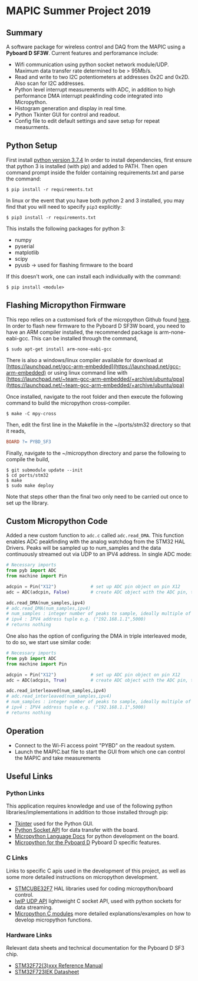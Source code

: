 # MAPIC Summer Project 2019

## Summary

A software package for wireless control and DAQ from the MAPIC using a __Pyboard D SF3W__. Current features and perforamance include:

* Wifi communication using python socket network module/UDP. Maximum data transfer rate determined to be > 95Mb/s.
* Read and write to two I2C potentiometers at addresses 0x2C and 0x2D. Also scan for I2C addresses.
* Python level interrupt measurements with ADC, in addition to high performance DMA interrupt peakfinding code integrated into Micropython.
* Histogram generation and display in real time.
* Python Tkinter GUI for control and readout.
* Config file to edit default settings and save setup for repeat measurments.

## Python Setup

First install [python version 3.7.4](https://www.python.org/downloads/release/python-374/)
In order to install dependencies, first ensure that python 3 is installed (with pip) and added to PATH. Then open command prompt inside the folder containing requirements.txt and parse the command:

```shell
$ pip install -r requirements.txt
```

In linux or the event that you have both python 2 and 3 installed, you may find that you will need to specify `pip3` explicitly:

```shell
$ pip3 install -r requirements.txt
```

This installs the following packages for python 3:

* numpy
* pyserial
* matplotlib
* scipy
* pyusb -> used for flashing firmware to the board

If this doesn't work, one can install each individually with the command:

```shell
$ pip install <module>
```
## Flashing Micropython Firmware

This repo relies on a customised fork of the micropython Github found [here](https://github.com/gyr0code/micropython). In order to flash new firmware to the Pyboard D SF3W board, you need to have an ARM compiler installed, the recommended package is arm-none-eabi-gcc. This can be installed through the command,
```shell
$ sudo apt-get install arm-none-eabi-gcc
```
There is also a windows/linux compiler available for download at [https://launchpad.net/gcc-arm-embedded](https://launchpad.net/gcc-arm-embedded) or using linux command line with [https://launchpad.net/~team-gcc-arm-embedded/+archive/ubuntu/ppa](https://launchpad.net/~team-gcc-arm-embedded/+archive/ubuntu/ppa)

Once installed, navigate to the root folder and then execute the following command to build the micropython cross-compiler.

```shell
$ make -C mpy-cross
```
Then, edit the first line in the Makefile in the ~/ports/stm32 directory so that it reads,

```makefile
BOARD ?= PYBD_SF3
```

Finally, navigate to the ~/micropython directory and parse the following to compile the build,

```shell
$ git submodule update --init
$ cd ports/stm32
$ make
$ sudo make deploy
```

Note that steps other than the final two only need to be carried out once to set up the library.

## Custom Micropython Code

Added a new custom function to ```adc.c``` called ```adc.read_DMA```. This function enables ADC peakfinding with the analog watchdog from the STM32 HAL Drivers. Peaks will be sampled up to num_samples and the data continuously streamed out via UDP to an IPV4 address. In single ADC mode:

```python
# Necessary imports
from pyb import ADC
from machine import Pin

adcpin = Pin("X12")             # set up ADC pin object on pin X12
adc = ADC(adcpin, False)        # create ADC object with the ADC pin, triple mode false

adc.read_DMA(num_samples,ipv4)
# adc.read_DMA(num_samples,ipv4)
# num_samples : integer number of peaks to sample, ideally multiple of 360
# ipv4 : IPV4 address tuple e.g. ("192.168.1.1",5000) 
# returns nothing
```

One also has the option of configuring the DMA in triple interleaved mode, to do so, we start use similar code:

```python
# Necessary imports
from pyb import ADC
from machine import Pin

adcpin = Pin("X12")             # set up ADC pin object on pin X12
adc = ADC(adcpin, True)         # create ADC object with the ADC pin, triple mode true

adc.read_interleaved(num_samples,ipv4)
# adc.read_interleaved(num_samples,ipv4)
# num_samples : integer number of peaks to sample, ideally multiple of 360
# ipv4 : IPV4 address tuple e.g. ("192.168.1.1",5000) 
# returns nothing
```

## Operation

* Connect to the Wi-Fi access point "PYBD" on the readout system.
* Launch the MAPIC.bat file to start the GUI from which one can control the MAPIC and take measurements

## Useful Links

### Python Links
This application requires knowledge and use of the following python libraries/implementations in addition to those installed through pip:

* [Tkinter](https://www.tutorialspoint.com/python/python_gui_programming) used for the Python GUI.
* [Python Socket API](https://docs.python.org/3/library/socket.html) for data transfer with the board.
* [Micropython Language Docs](https://docs.micropython.org/en/latest/) for python development on the board.
* [Micropython for the Pyboard D](https://pybd.io/hw/pybd_sfxw.html) Pyboard D specific features.

### C Links

Links to specific C apis used in the development of this project, as well as some more detailed instructions on micropython development.

* [STMCUBE32F7](https://www.st.com/en/embedded-software/stm32cubef7.html)  HAL libraries used for coding micropython/board control.
* [lwIP UDP API](https://www.nongnu.org/lwip/2_1_x/index.html) lightweight C socket API, used with python sockets for data streaming.
* [Micropython C modules](https://github.com/MikeTeachman/MicroPython_ESP32_psRAM_LoBo_I2S/blob/master/MicroPython_BUILD/components/micropython/esp32/argument_examples.c) more detailed explanations/examples on how to develop micropython functions.


### Hardware Links
Relevant data sheets and technical documentation for the Pyboard D SF3 chip.

* [STM32F72(3)xxx Reference Manual](https://www.st.com/content/ccc/resource/technical/document/reference_manual/group0/c8/6b/6e/ce/dd/f7/4b/97/DM00305990/files/DM00305990.pdf/jcr:content/translations/en.DM00305990.pdf)
* [STM32F723IEK Datasheet](https://www.st.com/en/microcontrollers-microprocessors/stm32f723ze.html#)
